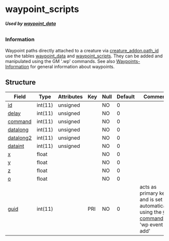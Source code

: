 
# waypoint\_scripts

###### **Used by [waypoint_data](waypoint_data)**

### Information

Waypoint paths directly attached to a creature via [creature_addon.path_id](creature_addon#path_id) use the tables [waypoint_data](waypoint_data) and [waypoint_scripts](waypoint_scripts). They can be added and manipulated using the GM '.wp' commands. See also [Waypoints-Information](Waypoints-Information) for general information about waypoints.

## Structure

| Field                            | Type         | Attributes   | Key | Null | Default | Comment
|----------------------------------|--------------|--------------|-----|------|---------|--------
| [id](scripts#id)                 | int(11)      | unsigned     |     | NO   | 0       |
| [delay](scripts#delay)           | int(11)      | unsigned     |     | NO   | 0       |
| [command](scripts#command)       | int(11)      | unsigned     |     | NO   | 0       |
| [datalong](scripts#otherfields)  | int(11)      | unsigned     |     | NO   | 0       |
| [datalong2](scripts#otherfields) | int(11)      | unsigned     |     | NO   | 0       |
| [dataint](scripts#otherfields)   | int(11)      | unsigned     |     | NO   | 0       |
| [x](scripts#otherfields)         | float        |              |     | NO   | 0       |
| [y](scripts#otherfields)         | float        |              |     | NO   | 0       |
| [z](scripts#otherfields)         | float        |              |     | NO   | 0       |
| [o](scripts#otherfields)         | float        |              |     | NO   | 0       |
| [guid](scripts#guid)             | int(11)      |              | PRI | NO   | 0       | acts as primary key and is set automatically using the [GM command](GM-Commands) 'wp event add'

